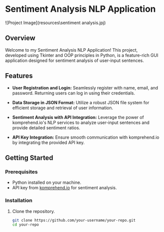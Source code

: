 # Sentiment Analysis NLP Application

![Project Image](resources\sentiment analysis.jpj) <!-- Add a screenshot or an image showcasing your project -->

## Overview

Welcome to my Sentiment Analysis NLP Application! This project, developed using Tkinter and OOP principles in Python, is a feature-rich GUI application designed for sentiment analysis of user-input sentences.

## Features

- **User Registration and Login:** Seamlessly register with name, email, and password. Returning users can log in using their credentials.

- **Data Storage in JSON Format:** Utilize a robust JSON file system for efficient storage and retrieval of user information.

- **Sentiment Analysis with API Integration:** Leverage the power of komprehend.io's NLP services to analyze user-input sentences and provide detailed sentiment ratios.

- **API Key Integration:** Ensure smooth communication with komprehend.io by integrating the provided API key.

## Getting Started

### Prerequisites

- Python installed on your machine.
- API key from [komprehend.io](https://komprehend.io/) for sentiment analysis.

### Installation

1. Clone the repository.
   ```bash
   git clone https://github.com/your-username/your-repo.git
   cd your-repo
